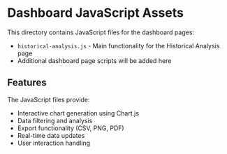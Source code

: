 # Dashboard JavaScript Assets

This directory contains JavaScript files for the dashboard pages:

- `historical-analysis.js` - Main functionality for the Historical Analysis page
- Additional dashboard page scripts will be added here

## Features

The JavaScript files provide:
- Interactive chart generation using Chart.js
- Data filtering and analysis
- Export functionality (CSV, PNG, PDF)
- Real-time data updates
- User interaction handling